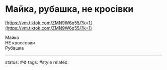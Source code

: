 # Майка, рубашка, не кросівки
[https://vm.tiktok.com/ZMN9W6q55/?k=1](https://vm.tiktok.com/ZMN9W6q55/?k=1)  
  
Майка  
НЕ кроссовки  
Рубашка

---
status: #⚙️ 
tags: #style 
related: 
